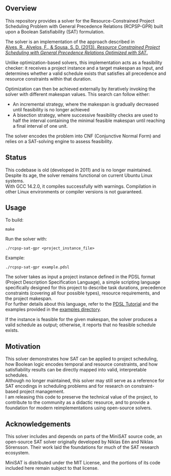 ## Overview
This repository provides a solver for the Resource-Constrained Project Scheduling Problem with General Precedence Relations (RCPSP-GPR) built upon a Boolean Satisfiability (SAT) formulation.

The solver is an implementation of the approach described in  
[Alves, R., Alvelos, F., & Sousa, S. D. (2013). *Resource Constrained Project Scheduling with General Precedence Relations Optimized with SAT*.](https://link.springer.com/chapter/10.1007/978-3-642-40669-0_18)

Unlike optimization-based solvers, this implementation acts as a feasibility checker:
it receives a project instance and a target makespan as input, and determines whether a valid schedule exists that satisfies all precedence and resource constraints within that duration.

Optimization can then be achieved externally by iteratively invoking the solver with different makespan values.
This search can follow either:

- An incremental strategy, where the makespan is gradually decreased until feasibility is no longer achieved
- A bisection strategy, where successive feasibility checks are used to half the interval containing the minimal feasible makespan until reaching a final interval of one unit.

The solver encodes the problem into CNF (Conjunctive Normal Form) and relies on a SAT-solving engine to assess feasibility.

## Status
This codebase is old (developed in 2011) and is no longer maintained.  
Despite its age, the solver remains functional on current Ubuntu Linux systems.  
With GCC 14.2.0, it compiles successfully with warnings. Compilation in other Linux environments or compiler versions is not guaranteed.

## Usage
To build:
```
make
```
Run the solver with:
```
./rcpsp-sat-gpr <project_instance_file>
```

Example:
```
./rcpsp-sat-gpr example.pdsl
```

The solver takes as input a project instance defined in the PDSL format
(Project Description Specification Language), a simple scripting language
specifically designed for this project to describe task durations, precedence
constraints (covering all four possible types), resource requirements, and the project makespan.  
For further details about this language, refer to the [PDSL Tutorial](./PDSL_TUTORIAL.md) 
and the examples provided in the [examples directory](./examples/).

If the instance is feasible for the given makespan, the solver produces a valid schedule as output;
otherwise, it reports that no feasible schedule exists.

## Motivation
This solver demonstrates how SAT can be applied to project scheduling,
how Boolean logic encodes temporal and resource constraints, and how satisfiability results can be directly mapped into valid, interpretable schedules.  
Although no longer maintained, this solver may still serve as a reference for SAT encodings in scheduling problems and for research on constraint-based project management.  
I am releasing this code to preserve the technical value of the project, to contribute to the community as a didactic resource, and to provide a foundation for modern reimplementations using open-source solvers.  

## Acknowledgements
This solver includes and depends on parts of the MiniSAT source code,
an open-source SAT solver originally developed by Niklas Eén and Niklas Sörensson.
Their work laid the foundations for much of the SAT research ecosystem.

MiniSAT is distributed under the MIT License,
and the portions of its code included here remain subject to that license.


